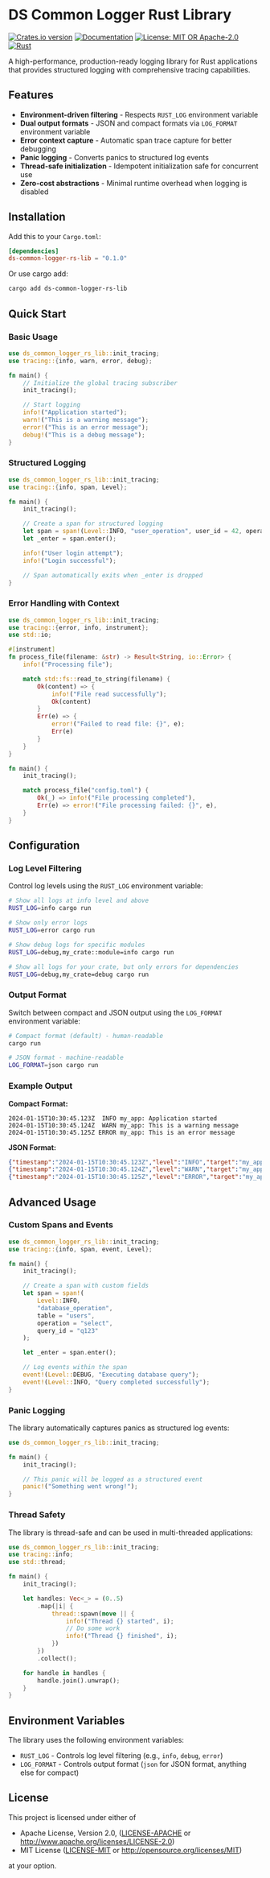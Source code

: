 # DS Common Logger Rust Library

[![Crates.io version](https://img.shields.io/crates/v/ds-common-logger-rs-lib.svg)](https://crates.io/crates/ds-common-logger-rs-lib)
[![Documentation](https://docs.rs/ds-common-logger-rs-lib/badge.svg)](https://docs.rs/ds-common-logger-rs-lib)
[![License: MIT OR Apache-2.0](https://img.shields.io/badge/License-MIT%20OR%20Apache--2.0-blue.svg)](https://opensource.org/licenses/MIT)
[![Rust](https://img.shields.io/badge/rust-1.76%2B-blue.svg)](https://www.rust-lang.org)

A high-performance, production-ready logging library for Rust applications that provides structured logging with comprehensive tracing capabilities.

## Features

- **Environment-driven filtering** - Respects `RUST_LOG` environment variable
- **Dual output formats** - JSON and compact formats via `LOG_FORMAT` environment variable
- **Error context capture** - Automatic span trace capture for better debugging
- **Panic logging** - Converts panics to structured log events
- **Thread-safe initialization** - Idempotent initialization safe for concurrent use
- **Zero-cost abstractions** - Minimal runtime overhead when logging is disabled

## Installation

Add this to your `Cargo.toml`:

```toml
[dependencies]
ds-common-logger-rs-lib = "0.1.0"
```

Or use cargo add:

```sh
cargo add ds-common-logger-rs-lib
```

## Quick Start

### Basic Usage

```rust
use ds_common_logger_rs_lib::init_tracing;
use tracing::{info, warn, error, debug};

fn main() {
    // Initialize the global tracing subscriber
    init_tracing();

    // Start logging
    info!("Application started");
    warn!("This is a warning message");
    error!("This is an error message");
    debug!("This is a debug message");
}
```

### Structured Logging

```rust
use ds_common_logger_rs_lib::init_tracing;
use tracing::{info, span, Level};

fn main() {
    init_tracing();

    // Create a span for structured logging
    let span = span!(Level::INFO, "user_operation", user_id = 42, operation = "login");
    let _enter = span.enter();

    info!("User login attempt");
    info!("Login successful");

    // Span automatically exits when _enter is dropped
}
```

### Error Handling with Context

```rust
use ds_common_logger_rs_lib::init_tracing;
use tracing::{error, info, instrument};
use std::io;

#[instrument]
fn process_file(filename: &str) -> Result<String, io::Error> {
    info!("Processing file");

    match std::fs::read_to_string(filename) {
        Ok(content) => {
            info!("File read successfully");
            Ok(content)
        }
        Err(e) => {
            error!("Failed to read file: {}", e);
            Err(e)
        }
    }
}

fn main() {
    init_tracing();

    match process_file("config.toml") {
        Ok(_) => info!("File processing completed"),
        Err(e) => error!("File processing failed: {}", e),
    }
}
```

## Configuration

### Log Level Filtering

Control log levels using the `RUST_LOG` environment variable:

```bash
# Show all logs at info level and above
RUST_LOG=info cargo run

# Show only error logs
RUST_LOG=error cargo run

# Show debug logs for specific modules
RUST_LOG=debug,my_crate::module=info cargo run

# Show all logs for your crate, but only errors for dependencies
RUST_LOG=debug,my_crate=debug cargo run
```

### Output Format

Switch between compact and JSON output using the `LOG_FORMAT` environment variable:

```bash
# Compact format (default) - human-readable
cargo run

# JSON format - machine-readable
LOG_FORMAT=json cargo run
```

### Example Output

**Compact Format:**

```text
2024-01-15T10:30:45.123Z  INFO my_app: Application started
2024-01-15T10:30:45.124Z  WARN my_app: This is a warning message
2024-01-15T10:30:45.125Z ERROR my_app: This is an error message
```

**JSON Format:**

```json
{"timestamp":"2024-01-15T10:30:45.123Z","level":"INFO","target":"my_app","message":"Application started"}
{"timestamp":"2024-01-15T10:30:45.124Z","level":"WARN","target":"my_app","message":"This is a warning message"}
{"timestamp":"2024-01-15T10:30:45.125Z","level":"ERROR","target":"my_app","message":"This is an error message"}
```

## Advanced Usage

### Custom Spans and Events

```rust
use ds_common_logger_rs_lib::init_tracing;
use tracing::{info, span, event, Level};

fn main() {
    init_tracing();

    // Create a span with custom fields
    let span = span!(
        Level::INFO,
        "database_operation",
        table = "users",
        operation = "select",
        query_id = "q123"
    );

    let _enter = span.enter();

    // Log events within the span
    event!(Level::DEBUG, "Executing database query");
    event!(Level::INFO, "Query completed successfully");
}
```

### Panic Logging

The library automatically captures panics as structured log events:

```rust
use ds_common_logger_rs_lib::init_tracing;

fn main() {
    init_tracing();

    // This panic will be logged as a structured event
    panic!("Something went wrong!");
}
```

### Thread Safety

The library is thread-safe and can be used in multi-threaded applications:

```rust
use ds_common_logger_rs_lib::init_tracing;
use tracing::info;
use std::thread;

fn main() {
    init_tracing();

    let handles: Vec<_> = (0..5)
        .map(|i| {
            thread::spawn(move || {
                info!("Thread {} started", i);
                // Do some work
                info!("Thread {} finished", i);
            })
        })
        .collect();

    for handle in handles {
        handle.join().unwrap();
    }
}
```

## Environment Variables

The library uses the following environment variables:

- `RUST_LOG` - Controls log level filtering (e.g., `info`, `debug`, `error`)
- `LOG_FORMAT` - Controls output format (`json` for JSON format, anything else for compact)

## License

This project is licensed under either of

- Apache License, Version 2.0, ([LICENSE-APACHE](LICENSE-APACHE) or <http://www.apache.org/licenses/LICENSE-2.0>)
- MIT License ([LICENSE-MIT](LICENSE-MIT) or <http://opensource.org/licenses/MIT>)

at your option.
